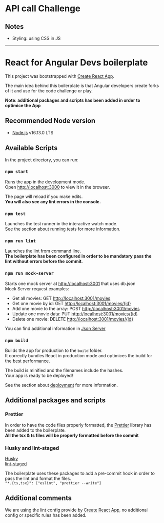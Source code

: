# API call Challenge

## Notes

- Styling: using CSS in JS

---

# React for Angular Devs boilerplate

This project was bootstrapped with [Create React App](https://github.com/facebook/create-react-app).

The main idea behind this boilerplate is that Angular developers create forks of it and use for the code challenge or play.

**Note: additional packages and scripts has been added in order to optimice the App**

## Recommended Node version

- [Node.js](https://nodejs.org/) v16.13.0 LTS

## Available Scripts

In the project directory, you can run:

### `npm start`

Runs the app in the development mode.\
Open [http://localhost:3000](http://localhost:3000) to view it in the browser.

The page will reload if you make edits.\
**You will also see any lint errors in the console.**

### `npm test`

Launches the test runner in the interactive watch mode.\
See the section about [running tests](https://facebook.github.io/create-react-app/docs/running-tests) for more information.

### `npm run lint`

Launches the lint from command line.\
**The boilerplate has been configured in order to be mandatory pass the lint without errors before the commit.**

### `npm run mock-server`

Starts one mock server at [http://localhost:3001](http://localhost:3001) that uses db.json \
Mock Server request examples:

- Get all movies: GET [http://localhost:3001/movies](http://localhost:3001/movies)
- Get one movie by id: GET [http://localhost:3001/movies/{id}](http://localhost:3001/movies/{id})
- Add one movie to the array: POST [http://localhost:3001/movies](http://localhost:3001/movies)
- Update one movie data: PUT [http://localhost:3001/movies/{id}](http://localhost:3001/movies/{id})
- Delete one movie: DELETE [http://localhost:3001/movies/{id}](http://localhost:3001/movies/{id})

You can find additional information in [Json Server](https://github.com/typicode/json-server)

### `npm build`

Builds the app for production to the `build` folder.\
It correctly bundles React in production mode and optimices the build for the best performance.

The build is minified and the filenames include the hashes.\
Your app is ready to be deployed!

See the section about [deployment](https://facebook.github.io/create-react-app/docs/deployment) for more information.

## Additional packages and scripts

### Prettier

In order to have the code files properly formatted, the [Prettier](https://prettier.io) library has been added to the boilerplate.\
**All the tsx & ts files will be properly formatted before the commit**

### Husky and lint-staged

[Husky](https://typicode.github.io/husky/#/)\
[lint-staged](https://github.com/okonet/lint-staged)

The boilerplate uses these packages to add a pre-commit hook in order to pass the lint and format the files.\
`"*.{ts,tsx}": ["eslint", "prettier --write"]`

## Additional comments

We are using the lint config provide by [Create React App](https://github.com/facebook/create-react-app), no additional config or specific rules has been added.
